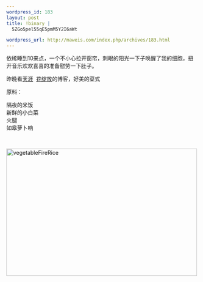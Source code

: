 ```yaml
--- 
wordpress_id: 183
layout: post
title: !binary |
  5ZGo5pel55qE5pmM5Y2I6aWt

wordpress_url: http://maweis.com/index.php/archives/183.html
---
```

<p>依稀睡到10来点，一个不小心拉开窗帘，刺眼的阳光一下子唤醒了我的细胞，扭开音乐欢欢喜喜的准备慰劳一下肚子。</p> <p>昨晚看<a href="http://hzfwz.blog.tianya.cn/?idWriter=0&amp;Key=0">天涯</a>&nbsp; <a href="http://hzfwz.blog.tianya.cn/?idWriter=0&amp;Key=0">花绽放</a>的博客，好美的菜式</p> <p>原料：</p> <p>隔夜的米饭<br>新鲜的小白菜<br>火腿<br>如皋萝卜响</p> <p>&nbsp;</p> <p><a href="http://maweis.com/m/6de66237f474_A789/vegetableFireRice.jpg" atomicselection="true"><img style="border-right: 0px; border-top: 0px; border-left: 0px; border-bottom: 0px" height="333" alt="vegetableFireRice" src="http://maweis.com/m/6de66237f474_A789/vegetableFireRice_thumb.jpg" width="500" border="0"></a></p>
